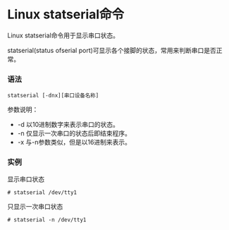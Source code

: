 # Linux statserial命令

Linux statserial命令用于显示串口状态。

statserial(status ofserial port)可显示各个接脚的状态，常用来判断串口是否正常。

### 语法

    statserial [-dnx][串口设备名称]

参数说明：

- -d   以10进制数字来表示串口的状态。
- -n   仅显示一次串口的状态后即结束程序。
- -x   与-n参数类似，但是以16进制来表示。

### 实例

显示串口状态

    # statserial /dev/tty1

只显示一次串口状态

    # statserial -n /dev/tty1
